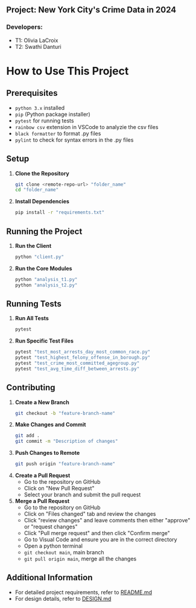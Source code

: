 ## Project: New York City's Crime Data in 2024
### Developers: 
- T1: Olivia LaCroix
- T2: Swathi Danturi

# How to Use This Project
## Prerequisites
- `python 3.x` installed
- `pip` (Python package installer)
- `pytest` for running tests
- `rainbow csv` extension in VSCode to analyzie the csv files
- `black formatter` to format .py files
- `pylint` to check for syntax errors in the .py files

## Setup
1. **Clone the Repository**
    ```sh
    git clone <remote-repo-url> "folder_name"
    cd "folder_name"
    ```
2. **Install Dependencies**
    ```sh
    pip install -r "requirements.txt"
    ```

## Running the Project
1. **Run the Client**
    ```sh
    python "client.py"
    ```
2. **Run the Core Modules**
    ```sh
    python "analysis_t1.py"
    python "analysis_t2.py"
    ```

## Running Tests
1. **Run All Tests**
    ```sh
    pytest
    ```
2. **Run Specific Test Files**
    ```sh
    pytest "test_most_arrests_day_most_common_race.py"
    pytest "test_highest_felony_offense_in_borough.py"
    pytest "test_crime_most_committed_agegroup.py"
    pytest "test_avg_time_diff_between_arrests.py"
    ```

## Contributing
1. **Create a New Branch**
    ```sh
    git checkout -b "feature-branch-name"
    ```
2. **Make Changes and Commit**
    ```sh
    git add .
    git commit -m "Description of changes"
    ```
3. **Push Changes to Remote**
    ```sh
    git push origin "feature-branch-name"
    ```
4. **Create a Pull Request**
    - Go to the repository on GitHub
    - Click on "New Pull Request"
    - Select your branch and submit the pull request
5. **Merge a Pull Request**
    - Go to the repository on GitHub
    - Click on "Files changed" tab and review the changes
    - Click "review changes" and leave comments then either "approve" or "request changes"
    - Click "Pull merge request" and then click "Confirm merge"
    - Go to Visual Code and ensure you are in the correct directory
    - Open a python terminal
    - `git checkout main`, main branch
    - `git pull origin main`, merge all the changes 

## Additional Information
- For detailed project requirements, refer to [README.md](README.md)
- For design details, refer to [DESIGN.md](DESIGN.md)